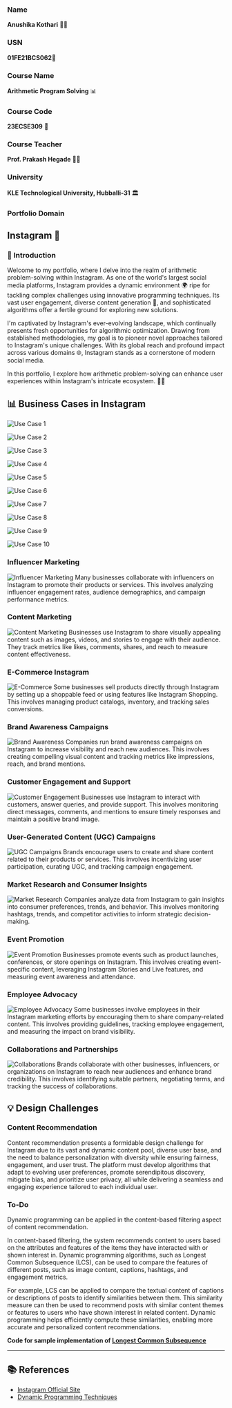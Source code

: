 ### Name 
**Anushika Kothari** 🧑‍🎓
### USN
**01FE21BCS062**🏫

### Course Name
**Arithmetic Program Solving** 📊

### Course Code
**23ECSE309** 🔢

### Course Teacher
**Prof. Prakash Hegade** 👨‍🏫

### University
**KLE Technological University, Hubballi-31** 🏛️

### Portfolio Domain
**Instagram** 📸
----

### 🌟 **Introduction**
Welcome to my portfolio, where I delve into the realm of arithmetic problem-solving within Instagram. As one of the world's largest social media platforms, Instagram provides a dynamic environment 🌍 ripe for tackling complex challenges using innovative programming techniques. Its vast user engagement, diverse content generation 📸, and sophisticated algorithms offer a fertile ground for exploring new solutions.

I'm captivated by Instagram's ever-evolving landscape, which continually presents fresh opportunities for algorithmic optimization. Drawing from established methodologies, my goal is to pioneer novel approaches tailored to Instagram's unique challenges. With its global reach and profound impact across various domains 🌐, Instagram stands as a cornerstone of modern social media.

In this portfolio, I explore how arithmetic problem-solving can enhance user experiences within Instagram's intricate ecosystem. 🧠💡



## 📊 Business Cases in Instagram
![Use Case 1](usecase0.png)

![Use Case 2](usecase2.png)

![Use Case 3](usecase3.png)

![Use Case 4](usecase5.png)

![Use Case 5](usecase4.png)

![Use Case 6](usecase8.png)

![Use Case 7](usecase6.png)

![Use Case 8](usecase7.png)

![Use Case 9](usecase9.png)

![Use Case 10](usecase10.png)

### Influencer Marketing
![Influencer Marketing](https://via.placeholder.com/800x400.png?text=Influencer+Marketing)
Many businesses collaborate with influencers on Instagram to promote their products or services. This involves analyzing influencer engagement rates, audience demographics, and campaign performance metrics.

### Content Marketing
![Content Marketing](https://via.placeholder.com/800x400.png?text=Content+Marketing)
Businesses use Instagram to share visually appealing content such as images, videos, and stories to engage with their audience. They track metrics like likes, comments, shares, and reach to measure content effectiveness.

### E-Commerce Instagram
![E-Commerce](https://via.placeholder.com/800x400.png?text=E-Commerce)
Some businesses sell products directly through Instagram by setting up a shoppable feed or using features like Instagram Shopping. This involves managing product catalogs, inventory, and tracking sales conversions.

### Brand Awareness Campaigns
![Brand Awareness](https://via.placeholder.com/800x400.png?text=Brand+Awareness)
Companies run brand awareness campaigns on Instagram to increase visibility and reach new audiences. This involves creating compelling visual content and tracking metrics like impressions, reach, and brand mentions.

### Customer Engagement and Support
![Customer Engagement](https://via.placeholder.com/800x400.png?text=Customer+Engagement)
Businesses use Instagram to interact with customers, answer queries, and provide support. This involves monitoring direct messages, comments, and mentions to ensure timely responses and maintain a positive brand image.

### User-Generated Content (UGC) Campaigns
![UGC Campaigns](https://via.placeholder.com/800x400.png?text=UGC+Campaigns)
Brands encourage users to create and share content related to their products or services. This involves incentivizing user participation, curating UGC, and tracking campaign engagement.

### Market Research and Consumer Insights
![Market Research](https://via.placeholder.com/800x400.png?text=Market+Research)
Companies analyze data from Instagram to gain insights into consumer preferences, trends, and behavior. This involves monitoring hashtags, trends, and competitor activities to inform strategic decision-making.

### Event Promotion
![Event Promotion](https://via.placeholder.com/800x400.png?text=Event+Promotion)
Businesses promote events such as product launches, conferences, or store openings on Instagram. This involves creating event-specific content, leveraging Instagram Stories and Live features, and measuring event awareness and attendance.

### Employee Advocacy
![Employee Advocacy](https://via.placeholder.com/800x400.png?text=Employee+Advocacy)
Some businesses involve employees in their Instagram marketing efforts by encouraging them to share company-related content. This involves providing guidelines, tracking employee engagement, and measuring the impact on brand visibility.

### Collaborations and Partnerships
![Collaborations](https://via.placeholder.com/800x400.png?text=Collaborations)
Brands collaborate with other businesses, influencers, or organizations on Instagram to reach new audiences and enhance brand credibility. This involves identifying suitable partners, negotiating terms, and tracking the success of collaborations.

## 💡 Design Challenges
### Content Recommendation
Content recommendation presents a formidable design challenge for Instagram due to its vast and dynamic content pool, diverse user base, and the need to balance personalization with diversity while ensuring fairness, engagement, and user trust. The platform must develop algorithms that adapt to evolving user preferences, promote serendipitous discovery, mitigate bias, and prioritize user privacy, all while delivering a seamless and engaging experience tailored to each individual user.

### To-Do
Dynamic programming can be applied in the content-based filtering aspect of content recommendation.

In content-based filtering, the system recommends content to users based on the attributes and features of the items they have interacted with or shown interest in. Dynamic programming algorithms, such as Longest Common Subsequence (LCS), can be used to compare the features of different posts, such as image content, captions, hashtags, and engagement metrics.

For example, LCS can be applied to compare the textual content of captions or descriptions of posts to identify similarities between them. This similarity measure can then be used to recommend posts with similar content themes or features to users who have shown interest in related content. Dynamic programming helps efficiently compute these similarities, enabling more accurate and personalized content recommendations.

**Code for sample implementation of [Longest Common Subsequence](all_codes/Longest-Common-Subsequence.cpp)**

---

## 📚 References
- [Instagram Official Site](https://www.instagram.com)
- [Dynamic Programming Techniques](https://en.wikipedia.org/wiki/Dynamic_programming)
